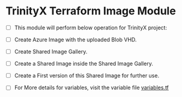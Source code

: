 # TrinityX Terraform Image Module

- [ ] This module will perform below operation for TrinityX project:
- [ ] Create Azure Image with the uploaded Blob VHD.
- [ ] Create Shared Image Gallery.
- [ ] Create a Shared Image inside the Shared Image Gallery.
- [ ] Create a First version of this Shared Image for further use.


- [ ] For More details for variables, visit the variable file [variables.tf](variables.tf)

